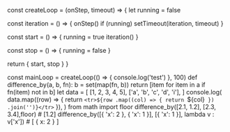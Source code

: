 const createLoop = (onStep, timeout) => {
  let running = false

  const iteration = () => {
    onStep()
    if (running) setTimeout(iteration, timeout)
  }

  const start = () => {
    running = true
    iteration()
  }

  const stop = () => {
    running = false
  }

  return { start, stop }
}

const mainLoop = createLoop(() => {
  console.log('test')
}, 100)
def difference_by(a, b, fn):
    b = set(map(fn, b))
    return [item for item in a if fn(item) not in b]
let data = [
  [1, 2, 3, 4, 5],
  ['a', 'b', 'c', 'd', 'i'],
]
console.log(
  data.map((row) => {
    return `<tr>${row
      .map((col) => {
        return `<td>${col}</td>`
      })
      .join('')}</tr>`
  }),
)
from math import floor
difference_by([2.1, 1.2], [2.3, 3.4],floor) # [1.2]
difference_by([{ 'x': 2 }, { 'x': 1 }], [{ 'x': 1 }], lambda v : v['x']) # [ { x: 2 } ]
